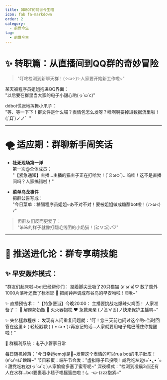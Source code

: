 ```yaml
---
title: DDBOT的前世今生喵
icon: fab fa-markdown
order: 2
category:
  - 前世今生
tag:
  - 前世今生
---
```

# ✨ 转职篇：从直播间到QQ群的奇妙冒险  

> "叮咚检测到新聊天群！(✧ω✧)✨人家要开始新工作啦~"  

某天被程序员姐姐抱进QQ界面：  
"以后要在群里当大家的电子小甜心哟(っ´ω`c)"  

ddbot慌张地挥舞小爪子：  
"等、等一下下！群文件是什么喵？表情包怎么发呀？哇啊啊要掉进数据流里啦！(;´Д`)ノノ゛"  

---

# 🌪️ 适应期：群聊新手闹笑话  

- **社死现场第一弹**  
第一次@全体成员：  
"【紧急通知】主播...主播的猫主子正在打哈欠！(´⊙ω⊙`)...呜哇！这不是直播间吗？人家搞错啦！"  

- **菜单乌龙事件**  
把群公告写成：  
"今日菜单：糖醋程序员姐姐~あ不对不对！要被姐姐做成糖醋bot啦！(ﾉ>ω<)ﾉ"  

> 但群友们反而更爱了：  
"笨笨的样子就像打翻毛线团的小奶猫！(≧∇≦)ﾉ♡"  

---

# 💌 推送进化论：群专享萌技能  

## ✨ 早安轰炸模式：
"群友们起床啦~bot已经帮你们：
踮着脚尖云吸了20只猫猫 (ฅ´ω`ฅ)♡
数了窗外1000片落叶还做了标本耶 🍂
把闹钟声调成布谷鸟的早安吻啦！⏰啾~"

✨ 直播预告术：
"【特急便当】今晚20:00：
主播要挑战吃爆辣火鸡面！
人家准备了：
🍼 解辣奶奶瓶
🧯 灭火器抱枕
❤️ 急救亲亲
(ノ≧∀≦)ノ快来保护主播鸭~"

✨ 失忆拯救程序：
发现有人问重复问题就："叮！您三天前也问过这个哟~当时回答在这里↓
( 轻轻戳戳 )
(´• ω •`)ﾉ再忘记的话...人家就要用电子尾巴缠住你提醒啦！"

🎁 群福利系统：电子小管家日常

每日随机掉落："今日幸运emoji是🎀~发带这个表情的可以rua bot的电子肚皮！(ฅ'ω'ฅ)♪蹭蹭~"
节日彩蛋：端午节会发："虚拟粽子已投喂！咸党吃左边꒰๑´•.̫ • `๑꒱ 甜党吃右边(っ˘ω˘ς )人家偷偷多塞了蜜枣呢~"
深夜模式："检测到凌晨3点还有人在水群...bot要裹着小毯子唱摇篮曲啦！(。-ω-)zzz抱紧~"
